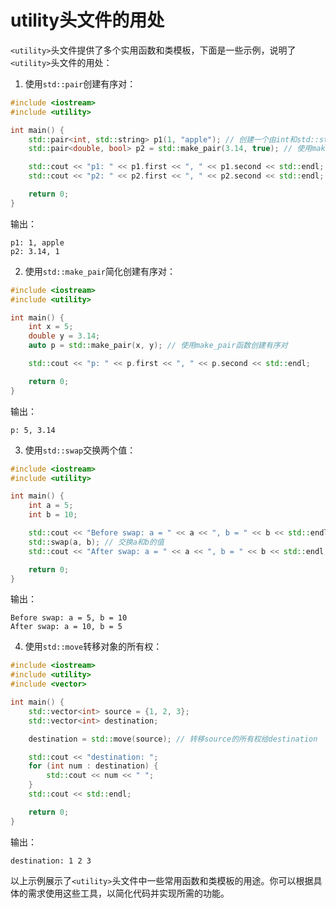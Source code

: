 
# utility头文件的用处
`<utility>`头文件提供了多个实用函数和类模板，下面是一些示例，说明了`<utility>`头文件的用处：

1. 使用`std::pair`创建有序对：

```cpp
#include <iostream>
#include <utility>

int main() {
    std::pair<int, std::string> p1(1, "apple"); // 创建一个由int和std::string组成的有序对
    std::pair<double, bool> p2 = std::make_pair(3.14, true); // 使用make_pair函数创建有序对

    std::cout << "p1: " << p1.first << ", " << p1.second << std::endl;
    std::cout << "p2: " << p2.first << ", " << p2.second << std::endl;

    return 0;
}
```

输出：
```
p1: 1, apple
p2: 3.14, 1
```

2. 使用`std::make_pair`简化创建有序对：

```cpp
#include <iostream>
#include <utility>

int main() {
    int x = 5;
    double y = 3.14;
    auto p = std::make_pair(x, y); // 使用make_pair函数创建有序对

    std::cout << "p: " << p.first << ", " << p.second << std::endl;

    return 0;
}
```

输出：
```
p: 5, 3.14
```

3. 使用`std::swap`交换两个值：

```cpp
#include <iostream>
#include <utility>

int main() {
    int a = 5;
    int b = 10;

    std::cout << "Before swap: a = " << a << ", b = " << b << std::endl;
    std::swap(a, b); // 交换a和b的值
    std::cout << "After swap: a = " << a << ", b = " << b << std::endl;

    return 0;
}
```

输出：
```
Before swap: a = 5, b = 10
After swap: a = 10, b = 5
```

4. 使用`std::move`转移对象的所有权：

```cpp
#include <iostream>
#include <utility>
#include <vector>

int main() {
    std::vector<int> source = {1, 2, 3};
    std::vector<int> destination;

    destination = std::move(source); // 转移source的所有权给destination

    std::cout << "destination: ";
    for (int num : destination) {
        std::cout << num << " ";
    }
    std::cout << std::endl;

    return 0;
}
```

输出：
```
destination: 1 2 3
```

以上示例展示了`<utility>`头文件中一些常用函数和类模板的用途。你可以根据具体的需求使用这些工具，以简化代码并实现所需的功能。
































